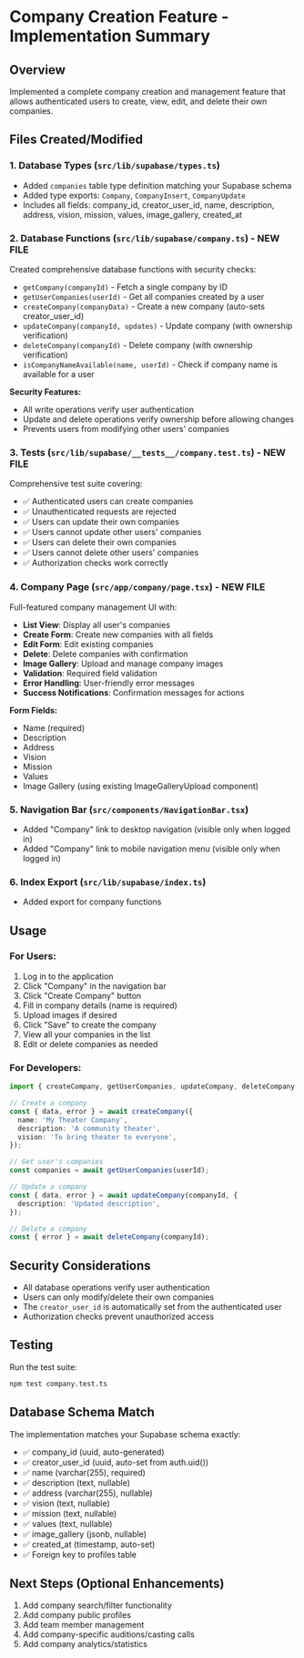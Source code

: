 # Company Creation Feature - Implementation Summary

## Overview
Implemented a complete company creation and management feature that allows authenticated users to create, view, edit, and delete their own companies.

## Files Created/Modified

### 1. Database Types (`src/lib/supabase/types.ts`)
- Added `companies` table type definition matching your Supabase schema
- Added type exports: `Company`, `CompanyInsert`, `CompanyUpdate`
- Includes all fields: company_id, creator_user_id, name, description, address, vision, mission, values, image_gallery, created_at

### 2. Database Functions (`src/lib/supabase/company.ts`) - NEW FILE
Created comprehensive database functions with security checks:
- `getCompany(companyId)` - Fetch a single company by ID
- `getUserCompanies(userId)` - Get all companies created by a user
- `createCompany(companyData)` - Create a new company (auto-sets creator_user_id)
- `updateCompany(companyId, updates)` - Update company (with ownership verification)
- `deleteCompany(companyId)` - Delete company (with ownership verification)
- `isCompanyNameAvailable(name, userId)` - Check if company name is available for a user

**Security Features:**
- All write operations verify user authentication
- Update and delete operations verify ownership before allowing changes
- Prevents users from modifying other users' companies

### 3. Tests (`src/lib/supabase/__tests__/company.test.ts`) - NEW FILE
Comprehensive test suite covering:
- ✅ Authenticated users can create companies
- ✅ Unauthenticated requests are rejected
- ✅ Users can update their own companies
- ✅ Users cannot update other users' companies
- ✅ Users can delete their own companies
- ✅ Users cannot delete other users' companies
- ✅ Authorization checks work correctly

### 4. Company Page (`src/app/company/page.tsx`) - NEW FILE
Full-featured company management UI with:
- **List View**: Display all user's companies
- **Create Form**: Create new companies with all fields
- **Edit Form**: Edit existing companies
- **Delete**: Delete companies with confirmation
- **Image Gallery**: Upload and manage company images
- **Validation**: Required field validation
- **Error Handling**: User-friendly error messages
- **Success Notifications**: Confirmation messages for actions

**Form Fields:**
- Name (required)
- Description
- Address
- Vision
- Mission
- Values
- Image Gallery (using existing ImageGalleryUpload component)

### 5. Navigation Bar (`src/components/NavigationBar.tsx`)
- Added "Company" link to desktop navigation (visible only when logged in)
- Added "Company" link to mobile navigation menu (visible only when logged in)

### 6. Index Export (`src/lib/supabase/index.ts`)
- Added export for company functions

## Usage

### For Users:
1. Log in to the application
2. Click "Company" in the navigation bar
3. Click "Create Company" button
4. Fill in company details (name is required)
5. Upload images if desired
6. Click "Save" to create the company
7. View all your companies in the list
8. Edit or delete companies as needed

### For Developers:
```typescript
import { createCompany, getUserCompanies, updateCompany, deleteCompany } from '@/lib/supabase/company';

// Create a company
const { data, error } = await createCompany({
  name: 'My Theater Company',
  description: 'A community theater',
  vision: 'To bring theater to everyone',
});

// Get user's companies
const companies = await getUserCompanies(userId);

// Update a company
const { data, error } = await updateCompany(companyId, {
  description: 'Updated description',
});

// Delete a company
const { error } = await deleteCompany(companyId);
```

## Security Considerations
- All database operations verify user authentication
- Users can only modify/delete their own companies
- The `creator_user_id` is automatically set from the authenticated user
- Authorization checks prevent unauthorized access

## Testing
Run the test suite:
```bash
npm test company.test.ts
```

## Database Schema Match
The implementation matches your Supabase schema exactly:
- ✅ company_id (uuid, auto-generated)
- ✅ creator_user_id (uuid, auto-set from auth.uid())
- ✅ name (varchar(255), required)
- ✅ description (text, nullable)
- ✅ address (varchar(255), nullable)
- ✅ vision (text, nullable)
- ✅ mission (text, nullable)
- ✅ values (text, nullable)
- ✅ image_gallery (jsonb, nullable)
- ✅ created_at (timestamp, auto-set)
- ✅ Foreign key to profiles table

## Next Steps (Optional Enhancements)
1. Add company search/filter functionality
2. Add company public profiles
3. Add team member management
4. Add company-specific auditions/casting calls
5. Add company analytics/statistics
